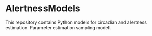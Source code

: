 # AlertnessModels
This repository contains Python models for circadian and alertness estimation. Parameter estimation sampling model.
